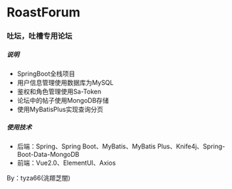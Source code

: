 # RoastForum
### 吐坛，吐槽专用论坛
##### 说明
- SpringBoot全栈项目
- 用户信息管理使用数据库为MySQL
- 鉴权和角色管理使用Sa-Token
- 论坛中的帖子使用MongoDB存储
- 使用MyBatisPlus实现查询分页


##### 使用技术

- 后端：Spring、Spring Boot、MyBatis、MyBatis Plus、Knife4j、Spring-Boot-Data-MongoDB
- 前端：Vue2.0、ElementUI、Axios

By：tyza66(洮羱芝闇)